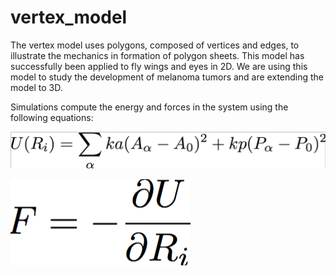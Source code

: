 # vertex_model


The vertex model uses polygons, composed of vertices and edges, to illustrate the mechanics in formation of polygon sheets. This model has successfully been applied to fly wings and eyes in 2D. We are using this model to study the development of melanoma tumors and are extending the model to 3D. 

Simulations compute the energy and forces in the system using the following equations:


![](https://github.com/alsignoriello/vertex_model/blob/master/images/energy_equation.png "Energy Equation")

![](https://github.com/alsignoriello/vertex_model/blob/master/images/force_equation.png "Force Equation")


